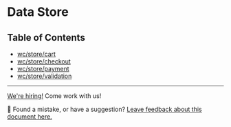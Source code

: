 # Data Store

## Table of Contents

-   [wc/store/cart](cart.md)
-   [wc/store/checkout](checkout.md)
-   [wc/store/payment](payment.md)
-   [wc/store/validation](validation.md)

<!-- FEEDBACK -->

---

[We're hiring!](https://woocommerce.com/careers/) Come work with us!

🐞 Found a mistake, or have a suggestion? [Leave feedback about this document here.](https://github.com/woocommerce/woocommerce-blocks/issues/new?assignees=&labels=type%3A+documentation&template=--doc-feedback.md&title=Feedback%20on%20./docs/third-party-developers/extensibility/data-store/README.md)

<!-- /FEEDBACK -->

